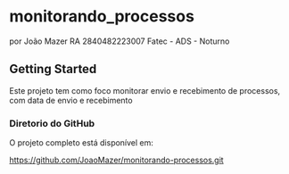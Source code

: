 # monitorando_processos

por João Mazer RA 2840482223007
Fatec - ADS - Noturno

## Getting Started

Este projeto tem como foco monitorar envio e recebimento de processos, com data de envio e recebimento

### Diretorio do GitHub
O projeto completo está disponível em:

https://github.com/JoaoMazer/monitorando-processos.git


